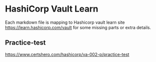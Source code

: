 # HashiCorp Vault Learn

Each markdown file is mapping to Hashicorp vault learn site https://learn.hashicorp.com/vault for some missing parts or extra details.

## Practice-test

https://www.certshero.com/hashicorp/va-002-p/practice-test
